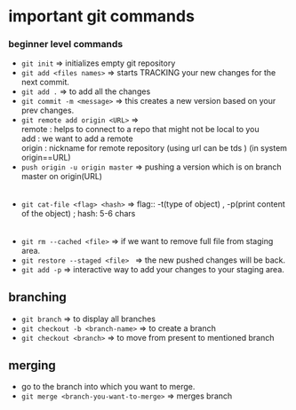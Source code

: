 # important git commands

### beginner level commands 
- `git init` => initializes empty git repository 
- `git add <files names>` => starts TRACKING your new changes for the next commit.  
- `git add .` => to add all the changes   
- `git commit -m <message>` => this creates a new version based on your prev changes.  
- `git remote add origin <URL>` =>   
 remote : helps to connect to a repo that might not be local to you  
 add : we want to add a remote  
 origin : nickname for remote repository (using url can be tds )  (in system origin==URL)  
- `push origin -u origin master` => pushing a version which is on branch master on origin(URL)  
######
- `git cat-file <flag> <hash>` => flag::  -t(type of object) , -p(print content of the object) ; hash: 5-6 chars 
######
- `git rm --cached <file>` => if we want to remove full file from staging area.
- `git restore --staged <file> ` => the new pushed changes will be back.
- `git add -p` => interactive way to add your changes to your staging area.

## branching  
- `git branch` => to display all branches
- `git checkout -b <branch-name>` => to create a branch
- `git checkout <branch>`   => to move from present to mentioned branch

## merging
- go to the branch into which you want to merge.
- `git merge <branch-you-want-to-merge>` => merges branch